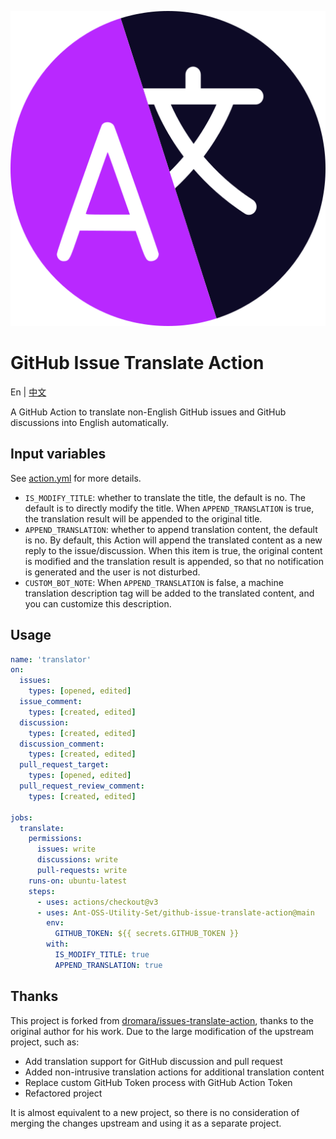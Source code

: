 
![](./assets/logo.svg)
# GitHub Issue Translate Action

En | [中文](./README_CN.md)

A GitHub Action to translate non-English GitHub issues and GitHub discussions into English automatically.

## Input variables

See [action.yml](./action.yml) for more details.

- `IS_MODIFY_TITLE`: whether to translate the title, the default is no. The default is to directly modify the title. When `APPEND_TRANSLATION` is true, the translation result will be appended to the original title.
- `APPEND_TRANSLATION`: whether to append translation content, the default is no. By default, this Action will append the translated content as a new reply to the issue/discussion. When this item is true, the original content is modified and the translation result is appended, so that no notification is generated and the user is not disturbed.
- `CUSTOM_BOT_NOTE`: When `APPEND_TRANSLATION` is false, a machine translation description tag will be added to the translated content, and you can customize this description.

## Usage

````yml
name: 'translator'
on:
  issues:
    types: [opened, edited]
  issue_comment:
    types: [created, edited]
  discussion:
    types: [created, edited]
  discussion_comment:
    types: [created, edited]
  pull_request_target:
    types: [opened, edited]
  pull_request_review_comment:
    types: [created, edited]

jobs:
  translate:
    permissions:
      issues: write
      discussions: write
      pull-requests: write
    runs-on: ubuntu-latest
    steps:
      - uses: actions/checkout@v3
      - uses: Ant-OSS-Utility-Set/github-issue-translate-action@main
        env:
          GITHUB_TOKEN: ${{ secrets.GITHUB_TOKEN }}
        with:
          IS_MODIFY_TITLE: true
          APPEND_TRANSLATION: true
````

## Thanks

This project is forked from [dromara/issues-translate-action](https://github.com/dromara/issues-translate-action), thanks to the original author for his work. Due to the large modification of the upstream project, such as:

- Add translation support for GitHub discussion and pull request
- Added non-intrusive translation actions for additional translation content
- Replace custom GitHub Token process with GitHub Action Token
- Refactored project

It is almost equivalent to a new project, so there is no consideration of merging the changes upstream and using it as a separate project.
